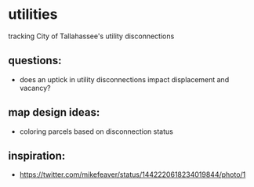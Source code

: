 # utilities
tracking City of Tallahassee's utility disconnections

## questions:
- does an uptick in utility disconnections impact displacement and vacancy?

## map design ideas:
- coloring parcels based on disconnection status

## inspiration:
- https://twitter.com/mikefeaver/status/1442220618234019844/photo/1
